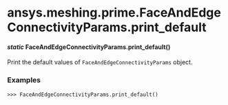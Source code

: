 # ansys.meshing.prime.FaceAndEdgeConnectivityParams.print_default



#### *static* FaceAndEdgeConnectivityParams.print_default()

Print the default values of `FaceAndEdgeConnectivityParams` object.

### Examples

```pycon
>>> FaceAndEdgeConnectivityParams.print_default()
```

<!-- !! processed by numpydoc !! -->
